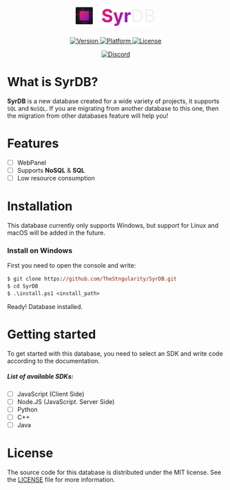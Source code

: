 <h1 align="center">
    <img alt="Logo" src="./images/logo.svg" height="45px">
</h1>

<p align="center">
    <a href="https://github.com/TheStngularity/SyrDB">
        <img alt="Version" src="https://img.shields.io/github/v/release/TheStngularity/SyrDB?color=EF2152&label=Version">
    </a>
    <a href="https://github.com/TheStngularity/SyrDB">
        <img alt="Platform" src="https://img.shields.io/static/v1?label=Platform&message=Win32&color=EF2152">
    </a>
    <a href="https://github.com/TheStngularity/SyrDB">
        <img alt="License" src="https://img.shields.io/github/license/TheStngularity/SyrDB?color=EF2152&label=License">
    </a>
</p>

<p align="center">
    <a href="https://github.com/TheStngularity/SyrDB">
        <img alt="Discord" src="https://img.shields.io/discord/985496664196382761?color=5865F2&label=Discord&logo=discord">
    </a>
</p>

<h1>What is SyrDB?</h1>
<strong>SyrDB</strong> is a new database created for a wide variety of projects, it supports <code>SQL</code> and <code>NoSQL</code>. If you are migrating from another database to this one, then the migration from other databases feature will help you!

<h1>Features</h1>

- [ ] WebPanel
- [ ] Supports **NoSQL** & **SQL**
- [ ] Low resource consumption

<h1>Installation</h1>
This database currently only supports Windows, but support for Linux and macOS will be added in the future.

<h3>Install on Windows</h3>
First you need to open the console and write:

```ps
$ git clone https://github.com/TheStngularity/SyrDB.git
$ cd SyrDB
$ .\install.ps1 <install_path>
```

Ready! Database installed.

<h1>Getting started</h1>
To get started with this database, you need to select an SDK and write code according to the documentation.

<h5>List of available SDKs:</h5>

- [ ] JavaScript (Client Side)
- [ ] Node.JS (JavaScript. Server Side)
- [ ] Python
- [ ] C++
- [ ] Java

<h1>License</h1>
The source code for this database is distributed under the MIT license. See the <a href="./LICENSE">LICENSE</a> file for more information.